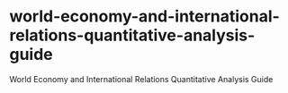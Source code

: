 # world-economy-and-international-relations-quantitative-analysis-guide
World Economy and International Relations Quantitative Analysis Guide
